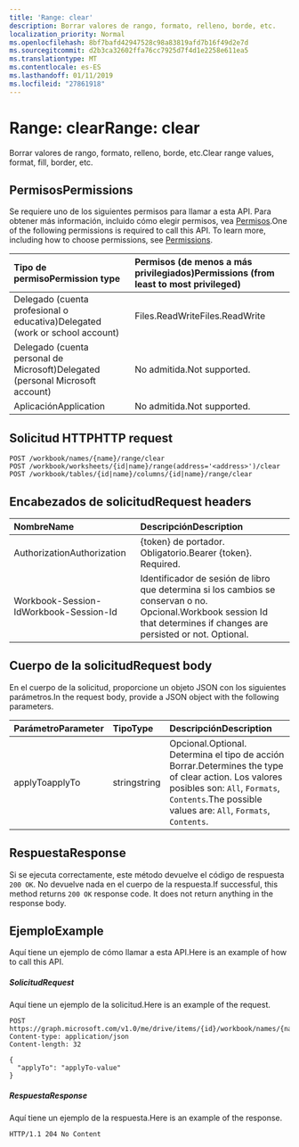 ```yaml
---
title: 'Range: clear'
description: Borrar valores de rango, formato, relleno, borde, etc.
localization_priority: Normal
ms.openlocfilehash: 8bf7bafd42947528c98a83819afd7b16f49d2e7d
ms.sourcegitcommit: d2b3ca32602ffa76cc7925d7f4d1e2258e611ea5
ms.translationtype: MT
ms.contentlocale: es-ES
ms.lasthandoff: 01/11/2019
ms.locfileid: "27861918"
---
```

# <a name="range-clear"></a><span data-ttu-id="af2e6-103">Range: clear</span><span class="sxs-lookup"><span data-stu-id="af2e6-103">Range: clear</span></span>

<span data-ttu-id="af2e6-104">Borrar valores de rango, formato, relleno, borde, etc.</span><span class="sxs-lookup"><span data-stu-id="af2e6-104">Clear range values, format, fill, border, etc.</span></span>
## <a name="permissions"></a><span data-ttu-id="af2e6-105">Permisos</span><span class="sxs-lookup"><span data-stu-id="af2e6-105">Permissions</span></span>
<span data-ttu-id="af2e6-p101">Se requiere uno de los siguientes permisos para llamar a esta API. Para obtener más información, incluido cómo elegir permisos, vea [Permisos](/graph/permissions-reference).</span><span class="sxs-lookup"><span data-stu-id="af2e6-p101">One of the following permissions is required to call this API. To learn more, including how to choose permissions, see [Permissions](/graph/permissions-reference).</span></span>

|<span data-ttu-id="af2e6-108">Tipo de permiso</span><span class="sxs-lookup"><span data-stu-id="af2e6-108">Permission type</span></span>      | <span data-ttu-id="af2e6-109">Permisos (de menos a más privilegiados)</span><span class="sxs-lookup"><span data-stu-id="af2e6-109">Permissions (from least to most privileged)</span></span>              |
|:--------------------|:---------------------------------------------------------|
|<span data-ttu-id="af2e6-110">Delegado (cuenta profesional o educativa)</span><span class="sxs-lookup"><span data-stu-id="af2e6-110">Delegated (work or school account)</span></span> | <span data-ttu-id="af2e6-111">Files.ReadWrite</span><span class="sxs-lookup"><span data-stu-id="af2e6-111">Files.ReadWrite</span></span>    |
|<span data-ttu-id="af2e6-112">Delegado (cuenta personal de Microsoft)</span><span class="sxs-lookup"><span data-stu-id="af2e6-112">Delegated (personal Microsoft account)</span></span> | <span data-ttu-id="af2e6-113">No admitida.</span><span class="sxs-lookup"><span data-stu-id="af2e6-113">Not supported.</span></span>    |
|<span data-ttu-id="af2e6-114">Aplicación</span><span class="sxs-lookup"><span data-stu-id="af2e6-114">Application</span></span> | <span data-ttu-id="af2e6-115">No admitida.</span><span class="sxs-lookup"><span data-stu-id="af2e6-115">Not supported.</span></span> |

## <a name="http-request"></a><span data-ttu-id="af2e6-116">Solicitud HTTP</span><span class="sxs-lookup"><span data-stu-id="af2e6-116">HTTP request</span></span>
<!-- { "blockType": "ignored" } -->
```http
POST /workbook/names/{name}/range/clear
POST /workbook/worksheets/{id|name}/range(address='<address>')/clear
POST /workbook/tables/{id|name}/columns/{id|name}/range/clear

```
## <a name="request-headers"></a><span data-ttu-id="af2e6-117">Encabezados de solicitud</span><span class="sxs-lookup"><span data-stu-id="af2e6-117">Request headers</span></span>
| <span data-ttu-id="af2e6-118">Nombre</span><span class="sxs-lookup"><span data-stu-id="af2e6-118">Name</span></span>       | <span data-ttu-id="af2e6-119">Descripción</span><span class="sxs-lookup"><span data-stu-id="af2e6-119">Description</span></span>|
|:---------------|:----------|
| <span data-ttu-id="af2e6-120">Authorization</span><span class="sxs-lookup"><span data-stu-id="af2e6-120">Authorization</span></span>  | <span data-ttu-id="af2e6-p102">{token} de portador. Obligatorio.</span><span class="sxs-lookup"><span data-stu-id="af2e6-p102">Bearer {token}. Required.</span></span> |
| <span data-ttu-id="af2e6-123">Workbook-Session-Id</span><span class="sxs-lookup"><span data-stu-id="af2e6-123">Workbook-Session-Id</span></span>  | <span data-ttu-id="af2e6-p103">Identificador de sesión de libro que determina si los cambios se conservan o no. Opcional.</span><span class="sxs-lookup"><span data-stu-id="af2e6-p103">Workbook session Id that determines if changes are persisted or not. Optional.</span></span>|

## <a name="request-body"></a><span data-ttu-id="af2e6-126">Cuerpo de la solicitud</span><span class="sxs-lookup"><span data-stu-id="af2e6-126">Request body</span></span>
<span data-ttu-id="af2e6-127">En el cuerpo de la solicitud, proporcione un objeto JSON con los siguientes parámetros.</span><span class="sxs-lookup"><span data-stu-id="af2e6-127">In the request body, provide a JSON object with the following parameters.</span></span>

| <span data-ttu-id="af2e6-128">Parámetro</span><span class="sxs-lookup"><span data-stu-id="af2e6-128">Parameter</span></span>    | <span data-ttu-id="af2e6-129">Tipo</span><span class="sxs-lookup"><span data-stu-id="af2e6-129">Type</span></span>   |<span data-ttu-id="af2e6-130">Descripción</span><span class="sxs-lookup"><span data-stu-id="af2e6-130">Description</span></span>|
|:---------------|:--------|:----------|
|<span data-ttu-id="af2e6-131">applyTo</span><span class="sxs-lookup"><span data-stu-id="af2e6-131">applyTo</span></span>|<span data-ttu-id="af2e6-132">string</span><span class="sxs-lookup"><span data-stu-id="af2e6-132">string</span></span>|<span data-ttu-id="af2e6-133">Opcional.</span><span class="sxs-lookup"><span data-stu-id="af2e6-133">Optional.</span></span> <span data-ttu-id="af2e6-134">Determina el tipo de acción Borrar.</span><span class="sxs-lookup"><span data-stu-id="af2e6-134">Determines the type of clear action.</span></span>  <span data-ttu-id="af2e6-135">Los valores posibles son: `All`, `Formats`, `Contents`.</span><span class="sxs-lookup"><span data-stu-id="af2e6-135">The possible values are: `All`, `Formats`, `Contents`.</span></span>|

## <a name="response"></a><span data-ttu-id="af2e6-136">Respuesta</span><span class="sxs-lookup"><span data-stu-id="af2e6-136">Response</span></span>

<span data-ttu-id="af2e6-p105">Si se ejecuta correctamente, este método devuelve el código de respuesta `200 OK`. No devuelve nada en el cuerpo de la respuesta.</span><span class="sxs-lookup"><span data-stu-id="af2e6-p105">If successful, this method returns `200 OK` response code. It does not return anything in the response body.</span></span>

## <a name="example"></a><span data-ttu-id="af2e6-139">Ejemplo</span><span class="sxs-lookup"><span data-stu-id="af2e6-139">Example</span></span>
<span data-ttu-id="af2e6-140">Aquí tiene un ejemplo de cómo llamar a esta API.</span><span class="sxs-lookup"><span data-stu-id="af2e6-140">Here is an example of how to call this API.</span></span>
##### <a name="request"></a><span data-ttu-id="af2e6-141">Solicitud</span><span class="sxs-lookup"><span data-stu-id="af2e6-141">Request</span></span>
<span data-ttu-id="af2e6-142">Aquí tiene un ejemplo de la solicitud.</span><span class="sxs-lookup"><span data-stu-id="af2e6-142">Here is an example of the request.</span></span>
<!-- {
  "blockType": "request",
  "name": "range_clear"
}-->
```http
POST https://graph.microsoft.com/v1.0/me/drive/items/{id}/workbook/names/{name}/range/clear
Content-type: application/json
Content-length: 32

{
  "applyTo": "applyTo-value"
}
```

##### <a name="response"></a><span data-ttu-id="af2e6-143">Respuesta</span><span class="sxs-lookup"><span data-stu-id="af2e6-143">Response</span></span>
<span data-ttu-id="af2e6-144">Aquí tiene un ejemplo de la respuesta.</span><span class="sxs-lookup"><span data-stu-id="af2e6-144">Here is an example of the response.</span></span> 
<!-- {
  "blockType": "response"
} -->
```http
HTTP/1.1 204 No Content
```

<!-- uuid: 8fcb5dbc-d5aa-4681-8e31-b001d5168d79
2015-10-25 14:57:30 UTC -->
<!-- {
  "type": "#page.annotation",
  "description": "Range: clear",
  "keywords": "",
  "section": "documentation",
  "tocPath": ""
}-->
